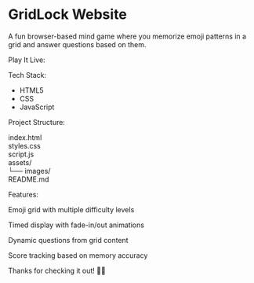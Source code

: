 
GridLock Website
=======================================

A fun browser-based mind game where you memorize emoji patterns in a grid and answer questions based on them.

Play It Live:


Tech Stack:

  - HTML5
  - CSS
  - JavaScript


Project Structure:

index.html  
styles.css  
script.js  
assets/  
  └── images/  
README.md

Features:

Emoji grid with multiple difficulty levels

Timed display with fade-in/out animations

Dynamic questions from grid content

Score tracking based on memory accuracy

Thanks for checking it out! 🧠🎉